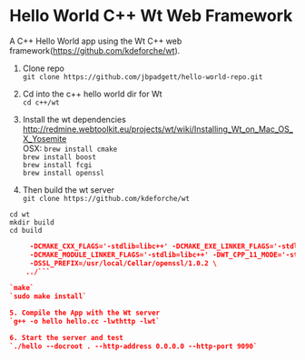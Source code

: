 # Hello World C++ Wt Web Framework

A C++ Hello World app using the Wt C++ web framework(<https://github.com/kdeforche/wt>).  

1. Clone repo  
```git clone https://github.com/jbpadgett/hello-world-repo.git```  

2. Cd into the c++ hello world dir for Wt  
```cd c++/wt```  	

3. Install the wt dependencies
<http://redmine.webtoolkit.eu/projects/wt/wiki/Installing_Wt_on_Mac_OS_X_Yosemite>  
OSX:
`brew install cmake`  
`brew install boost`  
`brew install fcgi`  
`brew install openssl`  

4. Then build the wt server  
`git clone https://github.com/kdeforche/wt`  

`cd wt`  
`mkdir build`    
`cd build`  

```cmake \
     -DCMAKE_CXX_FLAGS='-stdlib=libc++' -DCMAKE_EXE_LINKER_FLAGS='-stdlib=libc++' \
     -DCMAKE_MODULE_LINKER_FLAGS='-stdlib=libc++' -DWT_CPP_11_MODE='-std=c++11' \
     -DSSL_PREFIX=/usr/local/Cellar/openssl/1.0.2 \
    ../```

`make`  
`sudo make install`  

5. Compile the App with the Wt server
`g++ -o hello hello.cc -lwthttp -lwt`

6. Start the server and test  
`./hello --docroot . --http-address 0.0.0.0 --http-port 9090`


